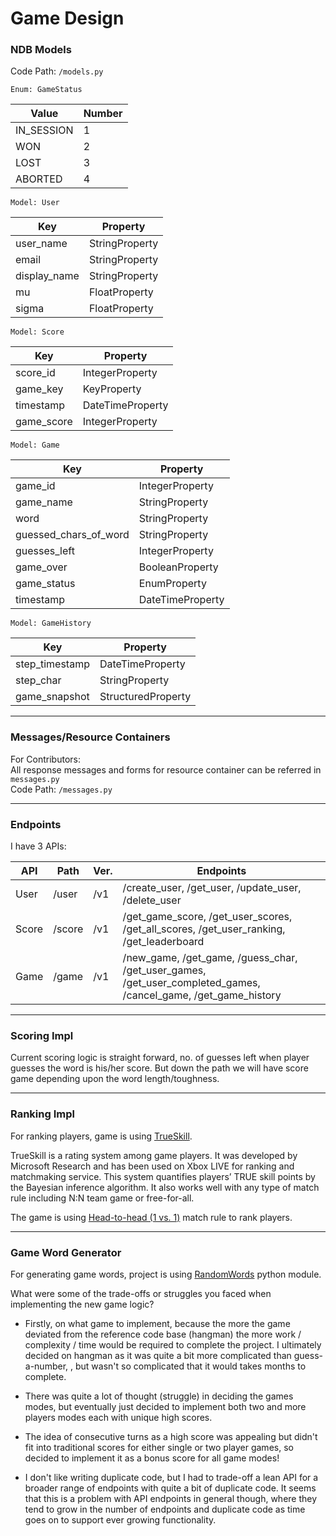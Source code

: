 # Game Design

### NDB Models

Code Path: `/models.py`

`Enum: GameStatus`

|    Value   | Number | 
|------------|--------|
| IN_SESSION |   1    |
| WON        |   2    |
| LOST       |   3    |
| ABORTED    |   4    |

`Model: User`

|      Key     |    Property    |
|--------------|----------------|
| user_name    | StringProperty |
| email        | StringProperty |
| display_name | StringProperty |
| mu           | FloatProperty  |
| sigma        | FloatProperty  |


`Model: Score`

|     Key    |    Property      |
|------------|------------------|
| score_id   | IntegerProperty  |
| game_key   | KeyProperty      |
| timestamp  | DateTimeProperty |
| game_score | IntegerProperty  |


`Model: Game`

|          Key          |     Property     |
|-----------------------|------------------|
| game_id               | IntegerProperty  |
| game_name             | StringProperty   |
| word                  | StringProperty   |
| guessed_chars_of_word | StringProperty   |
| guesses_left          | IntegerProperty  |
| game_over             | BooleanProperty  |
| game_status           | EnumProperty     |
| timestamp             | DateTimeProperty |


`Model: GameHistory`

|       Key      |      Property      |
|----------------|--------------------|
| step_timestamp | DateTimeProperty   |
| step_char      | StringProperty     |
| game_snapshot  | StructuredProperty |


---

### Messages/Resource Containers

For Contributors:  
All response messages and forms for resource container can be referred in `messages.py`  
Code Path: `/messages.py`



---


### Endpoints

 I have 3 APIs:

|  API  |  Path  | Ver.|                                         Endpoints                                                              |
|-------|--------|-----|----------------------------------------------------------------------------------------------------------------|
| User  | /user  | /v1 | /create_user, /get_user, /update_user, /delete_user                                                            |
| Score | /score | /v1 | /get_game_score, /get_user_scores, /get_all_scores, /get_user_ranking, /get_leaderboard                        |
| Game  | /game  | /v1 | /new_game, /get_game, /guess_char, /get_user_games, /get_user_completed_games, /cancel_game, /get_game_history |


---


### Scoring Impl

Current scoring logic is straight forward, no. of guesses left when player guesses the word is his/her score. But down the path we will have score game depending upon the word length/toughness.

---


### Ranking Impl

For ranking players, game is using [TrueSkill](http://trueskill.org/). 

TrueSkill is a rating system among game players. It was developed by Microsoft Research and has been used on Xbox LIVE for ranking and matchmaking service. This system quantifies players’ TRUE skill points by the Bayesian inference algorithm. It also works well with any type of match rule including N:N team game or free-for-all.

The game is using [Head-to-head (1 vs. 1)](http://trueskill.org/#head-to-head-1-vs-1-match-rule) match rule to rank players.


---


### Game Word Generator

For generating game words, project is using [RandomWords](https://pypi.python.org/pypi/RandomWords/0.2.0) python module.  

What were some of the trade-offs or struggles you faced when implementing the
new game logic?

- Firstly, on what game to implement, because the more the game deviated from
  the reference code base (hangman) the more work / complexity / time
  would be required to complete the project. I ultimately decided on
  hangman as it was quite a bit more complicated than guess-a-number,
  , but wasn't so complicated that it would takes months to complete. 


- There was quite a lot of thought (struggle) in deciding the games modes, but
  eventually just decided to implement both two and more players modes each
  with unique high scores.

- The idea of consecutive turns as a high score was appealing but didn't fit
  into traditional scores for either single or two player games, so decided to
  implement it as a bonus score for all game modes!

- I don't like writing duplicate code, but I had to trade-off a lean API for a broader
  range of endpoints with quite a bit of duplicate code. It seems that this is
  a problem with API endpoints in general though, where they tend to grow in
  the number of endpoints and duplicate code as time goes on to support ever
  growing functionality.
